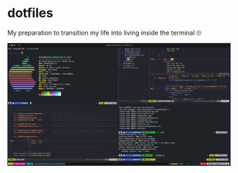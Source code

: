 # dotfiles

My preparation to transition my life into living inside the terminal 🙄

![home](./images/main.jpg)
